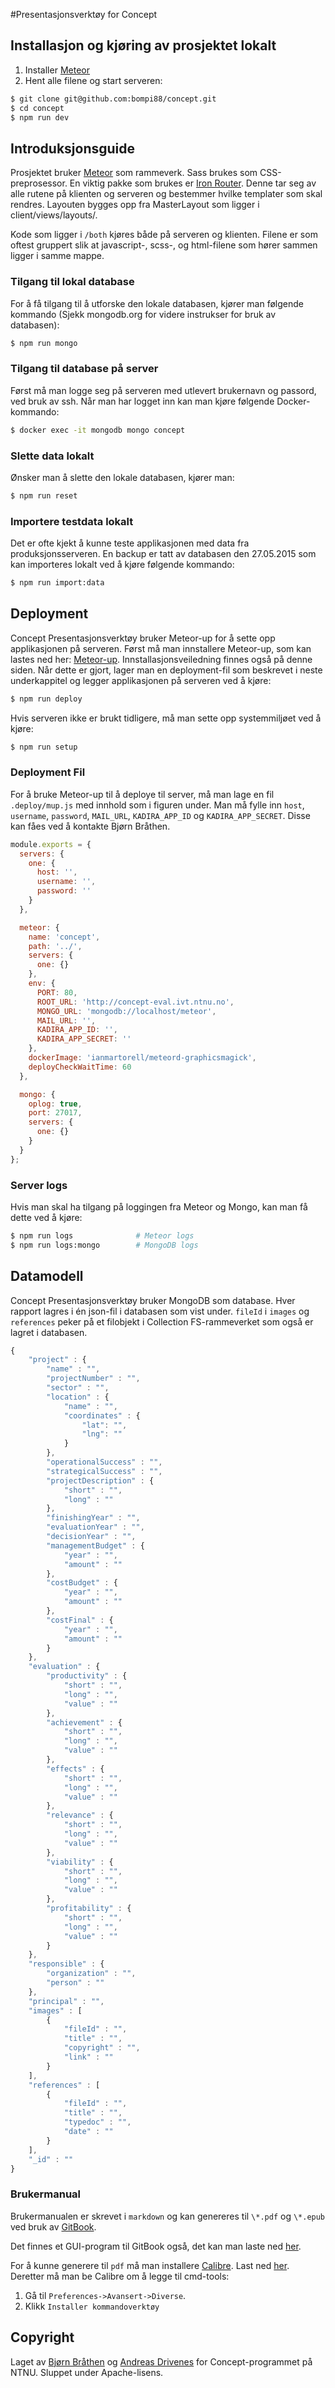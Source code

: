 #Presentasjonsverktøy for Concept

## Installasjon og kjøring av prosjektet lokalt
1. Installer [Meteor](https://www.meteor.com/)
2. Hent alle filene og start serveren:

```bash
$ git clone git@github.com:bompi88/concept.git
$ cd concept
$ npm run dev
```

## Introduksjonsguide
Prosjektet bruker [Meteor](http://www.meteor.com) som rammeverk. Sass brukes som CSS-preprosessor. En viktig pakke som brukes er [Iron Router](https://github.com/iron-meteor/iron-router). Denne tar seg av alle rutene på klienten og serveren og bestemmer hvilke templater som skal rendres. Layouten bygges opp fra MasterLayout som ligger i client/views/layouts/.

Kode som ligger i `/both` kjøres både på serveren og klienten. Filene er som oftest gruppert slik at javascript-, scss-, og html-filene som hører sammen ligger i samme mappe.

### Tilgang til lokal database

For å få tilgang til å utforske den lokale databasen, kjører man følgende kommando (Sjekk mongodb.org for videre instrukser for bruk av databasen):

```bash
$ npm run mongo
```

### Tilgang til database på server

Først må man logge seg på serveren med utlevert brukernavn og passord, ved bruk av ssh. Når man har logget inn kan man kjøre følgende Docker-kommando:

```bash
$ docker exec -it mongodb mongo concept
```

### Slette data lokalt

Ønsker man å slette den lokale databasen, kjører man:

```bash
$ npm run reset
```

### Importere testdata lokalt

Det er ofte kjekt å kunne teste applikasjonen med data fra produksjonsserveren. En backup er tatt av databasen den 27.05.2015 som kan importeres lokalt ved å kjøre følgende kommando:

```bash
$ npm run import:data
```

## Deployment

Concept Presentasjonsverktøy bruker Meteor-up for å sette opp applikasjonen på serveren. Først må man innstallere Meteor-up, som kan lastes ned her: [Meteor-up](https://github.com/kadirahq/meteor-up). Innstallasjonsveiledning finnes også på denne siden. Når dette er gjort, lager man en deployment-fil som beskrevet i neste underkappitel og legger applikasjonen på serveren ved å kjøre:

```bash
$ npm run deploy
```

Hvis serveren ikke er brukt tidligere, må man sette opp systemmiljøet ved å kjøre:

```bash
$ npm run setup
```

### Deployment Fil

For å bruke Meteor-up til å deploye til server, må man lage en fil `.deploy/mup.js` med innhold som i figuren under. Man må fylle inn `host`, `username`, `password`, `MAIL_URL`, `KADIRA_APP_ID` og `KADIRA_APP_SECRET`. Disse kan fåes ved å kontakte Bjørn Bråthen.

``` js
module.exports = {
  servers: {
    one: {
      host: '',
      username: '',
      password: ''
    }
  },

  meteor: {
    name: 'concept',
    path: '../',
    servers: {
      one: {}
    },
    env: {
      PORT: 80,
      ROOT_URL: 'http://concept-eval.ivt.ntnu.no',
      MONGO_URL: 'mongodb://localhost/meteor',
      MAIL_URL: '',
      KADIRA_APP_ID: '',
      KADIRA_APP_SECRET: ''
    },
    dockerImage: 'ianmartorell/meteord-graphicsmagick',
    deployCheckWaitTime: 60
  },

  mongo: {
    oplog: true,
    port: 27017,
    servers: {
      one: {}
    }
  }
};

```
### Server logs
Hvis man skal ha tilgang på loggingen fra Meteor og Mongo, kan man få dette ved å kjøre:

```bash
$ npm run logs				# Meteor logs
$ npm run logs:mongo		# MongoDB logs
```

## Datamodell
Concept Presentasjonsverktøy bruker MongoDB som database. Hver rapport lagres i én json-fil i databasen som vist under. `fileId` i `images` og `references` peker på et filobjekt i Collection FS-rammeverket som også er lagret i databasen.

```javascript
{
	"project" : {
		"name" : "",
		"projectNumber" : "",
		"sector" : "",
		"location" : {
			"name" : "",
			"coordinates" : {
				"lat": "",
				"lng": ""
			}
		},
		"operationalSuccess" : "",
		"strategicalSuccess" : "",
		"projectDescription" : {
			"short" : "",
			"long" : ""
		},
		"finishingYear" : "",
		"evaluationYear" : "",
		"decisionYear" : "",
		"managementBudget" : {
			"year" : "",
			"amount" : ""
		},
		"costBudget" : {
			"year" : "",
			"amount" : ""
		},
		"costFinal" : {
			"year" : "",
			"amount" : ""
		}
	},
	"evaluation" : {
		"productivity" : {
			"short" : "",
			"long" : "",
			"value" : ""
		},
		"achievement" : {
			"short" : "",
			"long" : "",
			"value" : ""
		},
		"effects" : {
			"short" : "",
			"long" : "",
			"value" : ""
		},
		"relevance" : {
			"short" : "",
			"long" : "",
			"value" : ""
		},
		"viability" : {
			"short" : "",
			"long" : "",
			"value" : ""
		},
		"profitability" : {
			"short" : "",
			"long" : "",
			"value" : ""
		}
	},
	"responsible" : {
		"organization" : "",
		"person" : ""
	},
	"principal" : "",
	"images" : [
		{
			"fileId" : "",
			"title" : "",
			"copyright" : "",
			"link" : ""
		}
	],
	"references" : [
		{
			"fileId" : "",
			"title" : "",
			"typedoc" : "",
			"date" : ""
		}
	],
	"_id" : ""
}
```

### Brukermanual

Brukermanualen er skrevet i `markdown` og kan genereres til `\*.pdf` og `\*.epub` ved bruk av [GitBook](https://github.com/GitbookIO/gitbook).

Det finnes et GUI-program til GitBook også, det kan man laste ned [her](https://github.com/GitbookIO/editor/releases).

For å kunne generere til `pdf` må man installere [Calibre](http://calibre-ebook.com). Last ned [her](http://calibre-ebook.com/download). Deretter må man be Calibre om å legge til cmd-tools:

1. Gå til `Preferences->Avansert->Diverse`.
2. Klikk `Installer kommandoverktøy`

## Copyright
Laget av [Bjørn Bråthen](https://github.com/bompi88) og [Andreas Drivenes](https://github.com/andybb) for Concept-programmet på NTNU. Sluppet under Apache-lisens.
